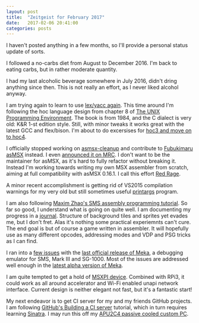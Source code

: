```yaml
---
layout: post
title:  "Zeitgeist for February 2017"
date:   2017-02-06 20:41:00
categories: posts
---
```


I haven't posted anything in a few months, so I'll provide a personal status update of sorts.

I followed a no-carbs diet from August to December 2016.
I'm back to eating carbs, but in rather moderate quantity.

I had my last alcoholic beverage somewhere in July 2016, didn't dring anything since then.
This is not really an effort, as I never liked alcohol anyway.

I am trying again to learn to use
[lex/yacc again](http://www.oboroc.com/posts/2015/07/09/trouble-with-the-unicorn/).
This time around I'm following the hoc language design from chapter 8 of
[The UNIX Programming Environment](https://en.wikipedia.org/wiki/The_Unix_Programming_Environment).
The book is from 1984, and the C dialect is very old: K&R 1-st edition style.
Still, with minor tweaks it works great with the latest GCC and flex/bison.
I'm about to do excersises for
[hoc3 and move on to hoc4](https://github.com/oboroc/redrage/tree/master/src/misc).

I officially stopped working on [asmsx-cleanup](https://github.com/oboroc/asmsx-cleanup)
and contribute to [Fubukimaru asMSX](https://github.com/Fubukimaru/asMSX) instead.
I even [announced it on MRC](https://www.msx.org/forum/msx-talk/development/compare-assemblers?page=2).
I don't want to be the maintainer for asMSX, as it's hard to fully refactor without breaking it.
Instead I'm working towards writing my own MSX assembler from scratch,
aiming at full compatibility with asMSX 0.16.1.
I call this effort [Red Rage](https://github.com/oboroc/redrage).

A minor recent accomplishment is getting rid of VS2015 compilation warnings for
my very old but still sometimes useful
[printargs](https://github.com/oboroc/misc/tree/master/printargs) program.

I am also following
[Maxim Zhao's SMS assembly programming tutorial](http://www.smspower.org/maxim/HowToProgram/Lesson1).
So far so good, I understand what is going on quite well.
I am documenting my progress in a [journal](https://github.com/oboroc/sms-journey/blob/master/journal.md).
Structure of background tiles and sprites yet evades me, but I don't fret.
Alas it's nothing some practical experiemnts can't cure.
The end goal is but of course a game written in assembler.
It will hopefully use as many different opcodes,
addressing modes and VDP and PSG tricks as I can find.

I ran into a [few issues](http://www.smspower.org/forums/16518-MekaIssues)
with the [last official release of Meka](http://www.smspower.org/meka/),
a debugging emulator for SMS, Mark III and SG-1000.
Most of the issues are addressed well enough in the
[latest alpha version of Meka](http://www.smspower.org/forums/13019-Meka080WithNewSoundEngineTESTERSWANTED?start=300#86895).

I am quite tempted to get a hold of
[MSXPI device](https://www.msx.org/forum/msx-talk/hardware/msxpi-msx-raspberry-pi-interface-under-development?page=2).
Combined with RPi3, it could work as all around accelerator and Wi-Fi enabled unapi network interface.
Current design is neither elegant not fast, but it's a fantastic start!

My next endeavor is to get CI server for my and my friends GitHub projects.
I am following [GitHub's Building a CI server](https://developer.github.com/guides/building-a-ci-server/)
tutorial, which in turn requires learning [Sinatra](http://www.sinatrarb.com/).
I may run this off my [APU2C4 passive cooled custom PC](https://www.pcengines.ch/apu2c4.htm).
